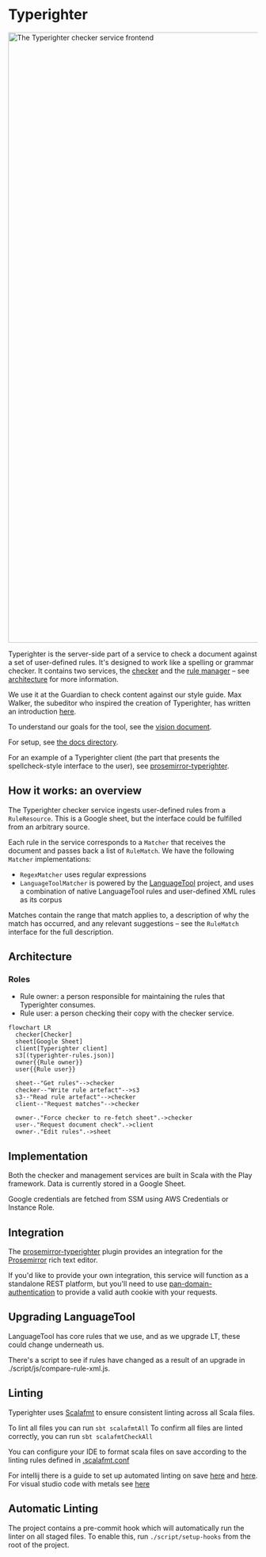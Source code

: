 # Typerighter

<img width="1232" alt="The Typerighter checker service frontend" src="https://user-images.githubusercontent.com/7767575/103550037-353f3200-4ea0-11eb-9ba5-9e4f7ecf2d1f.png">

Typerighter is the server-side part of a service to check a document against a set of user-defined rules. It's designed to work like a spelling or grammar checker. It contains two services, the [checker](https://checker.typerighter.gutools.co.uk/) and the [rule manager](https://manager.typerighter.gutools.co.uk/) – see [architecture](#architecture) for more information.

We use it at the Guardian to check content against our style guide. Max Walker, the subeditor who inspired the creation of Typerighter, has written an introduction [here](https://www.theguardian.com/help/insideguardian/2020/nov/20/introducing-typerighter-making-life-easier-for-journalists-and-stories-better-for-readers).

To understand our goals for the tool, see the [vision document](./vision.md).

For setup, see [the docs directory](./docs/).

For an example of a Typerighter client (the part that presents the spellcheck-style interface to the user), see [prosemirror-typerighter](https://github.com/guardian/prosemirror-typerighter).

## How it works: an overview

The Typerighter checker service ingests user-defined rules from a `RuleResource`. This is a Google sheet, but the interface could be fulfilled from an arbitrary source.

Each rule in the service corresponds to a `Matcher` that receives the document and passes back a list of `RuleMatch`. We have the following `Matcher` implementations:

- `RegexMatcher` uses regular expressions
- `LanguageToolMatcher` is powered by the [LanguageTool](https://languagetool.org/) project, and uses a combination of native LanguageTool rules and user-defined XML rules as its corpus

Matches contain the range that match applies to, a description of why the match has occurred, and any relevant suggestions – see the `RuleMatch` interface for the full description.

## Architecture

### Roles

- Rule owner: a person responsible for maintaining the rules that Typerighter consumes.
- Rule user: a person checking their copy with the checker service.

```mermaid
flowchart LR
  checker[Checker]
  sheet[Google Sheet]
  client[Typerighter client]
  s3[(typerighter-rules.json)]
  owner{{Rule owner}}
  user{{Rule user}}

  sheet--"Get rules"-->checker
  checker--"Write rule artefact"-->s3
  s3--"Read rule artefact"-->checker
  client--"Request matches"-->checker

  owner-."Force checker to re-fetch sheet".->checker
  user-."Request document check".->client
  owner-."Edit rules".->sheet
```

## Implementation

Both the checker and management services are built in Scala with the Play framework. Data is currently stored in a Google Sheet.

Google credentials are fetched from SSM using AWS Credentials or Instance Role. 

## Integration

The [prosemirror-typerighter](https://github.com/guardian/prosemirror-typerighter) plugin provides an integration for the [Prosemirror](https://prosemirror.net) rich text editor.

If you'd like to provide your own integration, this service will function as a standalone REST platform, but you'll need to use [pan-domain-authentication](https://github.com/guardian/pan-domain-authentication) to provide a valid auth cookie with your requests.

## Upgrading LanguageTool

LanguageTool has core rules that we use, and as we upgrade LT, these could change underneath us.

There's a script to see if rules have changed as a result of an upgrade in ./script/js/compare-rule-xml.js.

## Linting

Typerighter uses [Scalafmt](https://scalameta.org/scalafmt/) to ensure consistent linting across all Scala files.

To lint all files you can run `sbt scalafmtAll`
To confirm all files are linted correctly, you can run `sbt scalafmtCheckAll`

You can configure your IDE to format scala files on save according to the linting rules defined in [.scalafmt.conf](.scalafmt.conf)

For intellij there is a guide to set up automated linting on save [here](https://www.jetbrains.com/help/idea/work-with-scala-formatter.html#scalafmt_config) and [here](https://scalameta.org/scalafmt/docs/installation.html). For visual studio code with metals see [here](https://scalameta.org/scalafmt/docs/installation.html#vs-code)

## Automatic Linting

The project contains a pre-commit hook which will automatically run the linter on all staged files. To enable this, run `./script/setup-hooks` from the root of the project.
